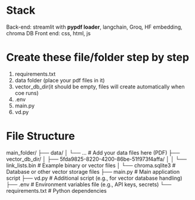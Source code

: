 # Stack
Back-end: streamlit with **pypdf loader**, langchain, Groq, HF embedding, chroma DB
Front end: css, html, js 

# Create these file/folder step by step
1. requirements.txt
2. data folder (place your pdf files in it)
3. vector_db_dir(it should be empty, files will create automatically when coe runs)
4. .env
5. main.py
6. vd.py

# File Structure
main_folder/
├── data/
│   └── ...                # Add your data files here (PDF)
├── vector_db_dir/
│   ├── 5fda9825-8220-4200-86be-51f973f4affa/
│   │   └── link_lists.bin # Example binary or vector files
│   └── chroma.sqlite3     # Database or other vector storage files
├── main.py                # Main application script
├── vd.py                  # Additional script (e.g., for vector database handling)
├── .env                   # Environment variables file (e.g., API keys, secrets)
└── requirements.txt       # Python dependencies
